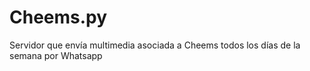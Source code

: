 # Cheems.py
Servidor que envía multimedia asociada a Cheems todos los días de la semana por Whatsapp
